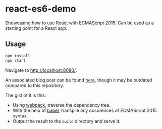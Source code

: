 # react-es6-demo

Showcasing how to use React with ECMAScript 2015. Can be used as a starting point for a React app.

## Usage

```zsh
npm install
npm start
```

Navigate to [http://localhost:8080/](http://localhost:8080/).

An associated blog post can be found [here](http://www.jayway.com/2015/03/04/using-react-with-ecmascript-6/), though it may be outdated compared to this repository.

The gist of it is this:

* Using [webpack](http://webpack.github.io/), traverse the dependency tree.
* With the help of [babel](https://babeljs.io/), transpile any occurences of ECMAScript 2015 syntax.
* Output the result to the `build` directory and serve it.
